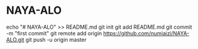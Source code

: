 # NAYA-ALO
echo "# NAYA-ALO" >> README.md
git init
git add README.md
git commit -m "first commit"
git remote add origin https://github.com/numiaizi/NAYA-ALO.git
git push -u origin master
